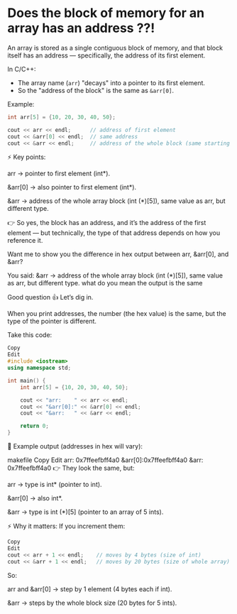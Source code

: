 # Does the block of memory for an array has an address ??!
An array is stored as a single contiguous block of memory, and that block itself has an address — specifically, the address of its first element.

In C/C++:

- The array name (`arr`) "decays" into a pointer to its first element.
- So the "address of the block" is the same as `&arr[0]`.

Example:

```cpp
int arr[5] = {10, 20, 30, 40, 50};

cout << arr << endl;      // address of first element
cout << &arr[0] << endl;  // same address
cout << &arr << endl;     // address of the whole block (same starting value, but different type)

```
⚡ Key points:

arr → pointer to first element (int*).

&arr[0] → also pointer to first element (int*).

&arr → address of the whole array block (int (*)[5]), same value as arr, but different type.

👉 So yes, the block has an address, and it’s the address of the first element — but technically, the type of that address depends on how you reference it.

Want me to show you the difference in hex output between arr, &arr[0], and &arr?

You said:
&arr → address of the whole array block (int (*)[5]), same value as arr, but different type. what do you mean the output is the same


Good question 👍 Let’s dig in.

When you print addresses, the number (the hex value) is the same, but the type of the pointer is different.

Take this code:

```cpp
Copy
Edit
#include <iostream>
using namespace std;

int main() {
    int arr[5] = {10, 20, 30, 40, 50};

    cout << "arr:    " << arr << endl;
    cout << "&arr[0]:" << &arr[0] << endl;
    cout << "&arr:   " << &arr << endl;

    return 0;
}
```
🔹 Example output (addresses in hex will vary):

makefile
Copy
Edit
arr:    0x7ffeefbff4a0
&arr[0]:0x7ffeefbff4a0
&arr:   0x7ffeefbff4a0
👉 They look the same, but:

arr → type is int* (pointer to int).

&arr[0] → also int*.

&arr → type is int (*)[5] (pointer to an array of 5 ints).

⚡ Why it matters:
If you increment them:

```cpp
Copy
Edit
cout << arr + 1 << endl;    // moves by 4 bytes (size of int)
cout << &arr + 1 << endl;   // moves by 20 bytes (size of whole array)
```
So:

arr and &arr[0] → step by 1 element (4 bytes each if int).

&arr → steps by the whole block size (20 bytes for 5 ints).
